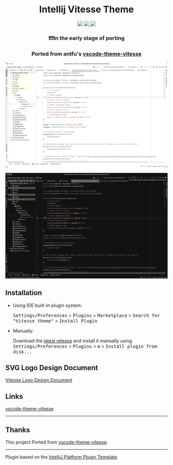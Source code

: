 <h1 align="center">Intellij Vitesse Theme</h1>

<p align="center">
<img src="https://github.com/loosheng/intellij-vitesse-theme/workflows/Build/badge.svg" />
<a href="https://plugins.jetbrains.com/plugin/com.github.loosheng.intellijvitessetheme">
<img src="https://img.shields.io/jetbrains/plugin/v/com.github.loosheng.intellijvitessetheme.svg" />
</a>
<a href="https://plugins.jetbrains.com/plugin/com.github.loosheng.intellijvitessetheme">
<img src="https://img.shields.io/jetbrains/plugin/d/com.github.loosheng.intellijvitessetheme.svg" />
</a>
</p>


<!-- Plugin description -->
<h3 align="center">❗❗❗In the early stage of porting</h3>
<h3 align="center"> Ported from antfu's <a href="https://github.com/antfu/vscode-theme-vitesse">vscode-theme-vitesse</a></h3>
<p align="center"><img src="https://raw.githubusercontent.com/loosheng/intellij-vitesse-theme/main/images/light.png" /></p>
<p align="center"><img src="https://raw.githubusercontent.com/loosheng/intellij-vitesse-theme/main/images/dark.png" /></p>
<!-- Plugin description end -->

## Installation

- Using IDE built-in plugin system:
  
  <kbd>Settings/Preferences</kbd> > <kbd>Plugins</kbd> > <kbd>Marketplace</kbd> > <kbd>Search for "Vitesse theme"</kbd> >
  <kbd>Install Plugin</kbd>
  
- Manually:

  Download the [latest release](https://github.com/loosheng/intellij-vitesse-theme/releases/latest) and install it manually using
  <kbd>Settings/Preferences</kbd> > <kbd>Plugins</kbd> > <kbd>⚙️</kbd> > <kbd>Install plugin from disk...</kbd>

##  SVG Logo Design Document
[Vitesse Logo Design Document](https://mastergo.com/goto/pDDCTgJo?file=90290510852665)

## Links
[vscode-theme-vitesse](https://github.com/antfu/vscode-theme-vitesse)

---
## Thanks
This project Ported from [vscode-theme-vitesse](https://github.com/antfu/vscode-theme-vitesse).

---
Plugin based on the [IntelliJ Platform Plugin Template][template].

[template]: https://github.com/JetBrains/intellij-platform-plugin-template
[docs:plugin-description]: https://plugins.jetbrains.com/docs/intellij/plugin-user-experience.html#plugin-description-and-presentation